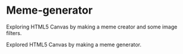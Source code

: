 # Meme-generator
Exploring HTML5 Canvas by making a meme creator and some image filters.

Explored HTML5 Canvas by making a meme generator.
